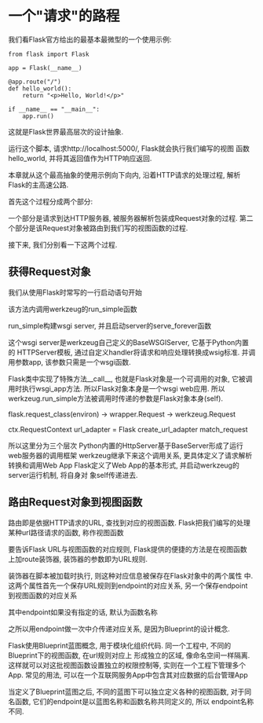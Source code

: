 # 一个"请求"的路程

我们看Flask官方给出的最基本最微型的一个使用示例:

```
from flask import Flask

app = Flask(__name__)

@app.route("/")
def hello_world():
    return "<p>Hello, World!</p>"

if __name__ == "__main__":
    app.run()
```
这就是Flask世界最高层次的设计抽象.

运行这个脚本, 请求http://localhost:5000/, Flask就会执行我们编写的视图
函数hello_world, 并将其返回值作为HTTP响应返回.

本章就从这个最高抽象的使用示例向下向内, 沿着HTTP请求的处理过程, 解析Flask的主高速公路.

首先这个过程分成两个部分:

一个部分是请求到达HTTP服务器, 被服务器解析包装成Request对象的过程.
第二个部分是该Request对象被路由到我们写的视图函数的过程.

接下来, 我们分别看一下这两个过程.

## 获得Request对象

我们从使用Flask时常写的一行启动语句开始

该方法内调用werkzeug的run_simple函数

run_simple构建wsgi server, 并且启动server的serve_forever函数

这个wsgi server是werkzeug自己定义的BaseWSGIServer, 它基于Python内置的
HTTPServer模板, 通过自定义handler将请求和响应处理转换成wsig标准. 并调
用参数app, 该参数只需是一个wsgi函数.

Flask类中实现了特殊方法__call__, 也就是Flask对象是一个可调用的对象,
它被调用时执行wsgi_app方法. 所以Flask对象本身是一个wsgi web应用.
所以werkzeug.run_simple方法被调用时传递的参数是Flask对象本身(self).

flask.request_class(environ) -> wrapper.Request -> werkzeug.Request

ctx.RequestContext
    url_adapter = Flask create_url_adapter
    match_request

所以这里分为三个层次
Python内置的HttpServer基于BaseServer形成了运行web服务器的调用框架
werkzeug继承下来这个调用关系, 更具体定义了请求解析转换和调用Web App
Flask定义了Web App的基本形式, 并启动werkzeug的server运行机制, 将自身对
象self传递进去.

## 路由Request对象到视图函数

路由即是依据HTTP请求的URL, 查找到对应的视图函数.
Flask把我们编写的处理某种url路径请求的函数, 称作视图函数

要告诉Flask URL与视图函数的对应规则, Flask提供的便捷的方法是在视图函数
上加route装饰器, 装饰器的参数即为URL规则.

装饰器在脚本被加载时执行, 则这种对应信息被保存在Flask对象中的两个属性
中.
这两个属性首先一个保存URL规则到endpoint的对应关系, 另一个保存endpoint
到视图函数的对应关系

其中endpoint如果没有指定的话, 默认为函数名称

之所以用endpoint做一次中介传递对应关系, 是因为Blueprint的设计概念.

Flask使用Blueprint蓝图概念, 用于模块化组织代码.
同一个工程中, 不同的Blueprint下的视图函数, 在url规则对应上
形成独立的区域, 像命名空间一样隔离.
这样就可以对这批视图函数设置独立的权限控制等, 实则在一个工程下管理多个
App.
常见的用法, 可以在一个互联网服务App中包含其对应数据的后台管理App

当定义了Blueprint蓝图之后, 不同的蓝图下可以独立定义各种的视图函数,
对于同名函数, 它们的endpoint是以蓝图名称和函数名称共同定义的, 所以
endpoint名称不同.
